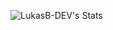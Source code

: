 ![LukasB-DEV's Stats](https://github-readme-stats.vercel.app/api?username=LukasB-DEV&theme=vue-dark&show_icons=true&hide_border=true&count_private=true)
